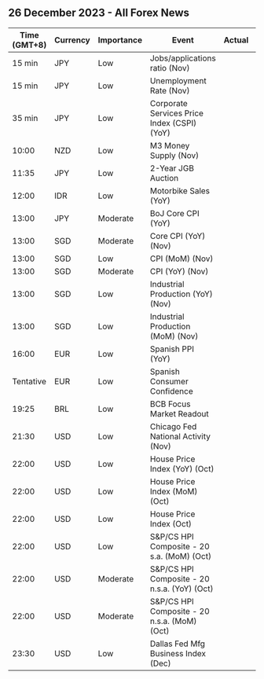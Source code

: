 ## 26 December 2023 - All Forex News

| Time (GMT+8) | Currency | Importance | Event | Actual | Forecast | Previous |
|------|----------|------------|-------|--------|----------|----------|
| 15 min | JPY | Low | Jobs/applications ratio (Nov) |  | 1.30 | 1.30 |
| 15 min | JPY | Low | Unemployment Rate (Nov) |  | 2.5% | 2.5% |
| 35 min | JPY | Low | Corporate Services Price Index (CSPI) (YoY) |  | 2.4% | 2.3% |
| 10:00 | NZD | Low | M3 Money Supply (Nov) |  |  | 405.9B |
| 11:35 | JPY | Low | 2-Year JGB Auction |  |  | 0.046% |
| 12:00 | IDR | Low | Motorbike Sales (YoY) |  |  | -2.80% |
| 13:00 | JPY | Moderate | BoJ Core CPI (YoY) |  |  | 3.0% |
| 13:00 | SGD | Moderate | Core CPI (YoY) (Nov) |  | 3.20% | 3.30% |
| 13:00 | SGD | Low | CPI (MoM) (Nov) |  |  | 0.20% |
| 13:00 | SGD | Moderate | CPI (YoY) (Nov) |  | 3.8% | 4.7% |
| 13:00 | SGD | Low | Industrial Production (YoY) (Nov) |  | 3.1% | 7.4% |
| 13:00 | SGD | Low | Industrial Production (MoM) (Nov) |  | -7.1% | 9.8% |
| 16:00 | EUR | Low | Spanish PPI (YoY) |  |  | -7.8% |
| Tentative | EUR | Low | Spanish Consumer Confidence |  |  | 77.2 |
| 19:25 | BRL | Low | BCB Focus Market Readout |  |  |  |
| 21:30 | USD | Low | Chicago Fed National Activity (Nov) |  |  | -0.49 |
| 22:00 | USD | Low | House Price Index (YoY) (Oct) |  |  | 6.1% |
| 22:00 | USD | Low | House Price Index (MoM) (Oct) |  | 0.5% | 0.6% |
| 22:00 | USD | Low | House Price Index (Oct) |  |  | 414.8 |
| 22:00 | USD | Low | S&P/CS HPI Composite - 20 s.a. (MoM) (Oct) |  |  | 0.7% |
| 22:00 | USD | Moderate | S&P/CS HPI Composite - 20 n.s.a. (YoY) (Oct) |  | 5.0% | 3.9% |
| 22:00 | USD | Moderate | S&P/CS HPI Composite - 20 n.s.a. (MoM) (Oct) |  |  | 0.2% |
| 23:30 | USD | Low | Dallas Fed Mfg Business Index (Dec) |  |  | -19.9 |
